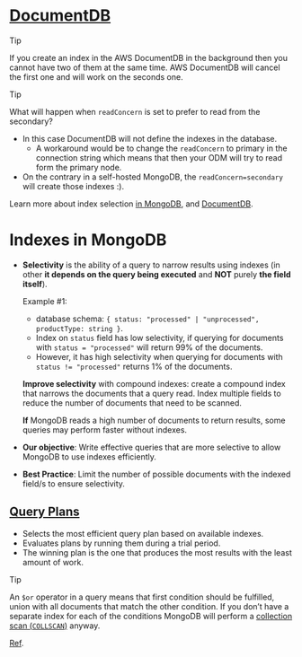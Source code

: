 # [DocumentDB](https://aws.amazon.com/de/documentdb/)

> [!TIP]
>
> If you create an index in the AWS DocumentDB in the background then you cannot have two of them at the same time. AWS DocumentDB will cancel the first one and will work on the seconds one.

> [!TIP]
>
> What will happen when `readConcern` is set to prefer to read from the secondary?
>
> - In this case DocumentDB will not define the indexes in the database.
>   - A workaround would be to change the `readConcern` to primary in the connection string which means that then your ODM will try to read form the primary node.
> - On the contrary in a self-hosted MongoDB, the `readConcern=secondary` will create those indexes :).
> 
> Learn more about index selection [in MongoDB](https://www.mongodb.com/docs/manual/tutorial/create-queries-that-ensure-selectivity/), and [DocumentDB]().

# Indexes in MongoDB

- **Selectivity** is the ability of a query to narrow results using indexes (in other **it depends on the query being executed** and **NOT** purely **the field itself**).

  Example #1:

  - database schema: `{ status: "processed" | "unprocessed", productType: string }`.
  - Index on `status` field has low selectivity, if querying for documents with `status = "processed"` will return 99% of the documents.
  - However, it has high selectivity when querying for documents with `status != "processed"` returns 1% of the documents.

  **Improve selectivity** with compound indexes: create a compound index that narrows the documents that a query read. Index multiple fields to reduce the number of documents that need to be scanned.

  **If** MongoDB reads a high number of documents to return results, some queries may perform faster without indexes.

- **Our objective**: Write effective queries that are more selective to allow MongoDB to use indexes efficiently.
- **Best Practice**: Limit the number of possible documents with the indexed field/s to ensure selectivity.

## [Query Plans](https://www.mongodb.com/docs/manual/core/query-plans/)

- Selects the most efficient query plan based on available indexes.
- Evaluates plans by running them during a trial period.
- The winning plan is the one that produces the most results with the least amount of work.

> [!TIP]
>
> An `$or` operator in a query means that first condition should be fulfilled, union with all documents that match the other condition. If you don’t have a separate index for each of the conditions MongoDB will perform a [collection scan (`COLLSCAN`)](https://www.mongodb.com/docs/manual/reference/explain-results/#collection-scan) anyway.
>
> [Ref](https://www.mongodb.com/community/forums/t/is-in-operator-able-to-use-index/150459/4).
